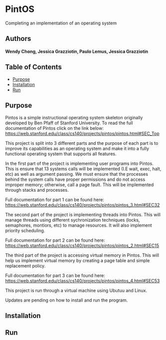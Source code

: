 # PintOS
Completing an implementation of an operating system

## Authors

#### Wendy Chong, Jessica Grazziotin, Paulo Lemus, Jessica Grazziotin

## Table of Contents

* [Purpose](#purpose)
* [Installation](#installation)
* [Run](#run)

## Purpose

Pintos is a simple instructional operating system skeleton originally developed by Ben Pfaff of Stanford University. To read the full documentation of Pintos click on the link below: 
https://web.stanford.edu/class/cs140/projects/pintos/pintos.html#SEC_Top

This project is split into 3 different parts and the purpose of each part is to improve its capabilities as an operating system and make it into a fully functional operating system that supports all features.

In the first part of the project is implementing user programs into Pintos. This is ensure that 13 systems calls will be implemented (I.E wait, exec, halt, etc) as well as argument passing. We must ensure that the processes behind the system calls have proper permissions and do not access improper memory; otherwise, call a page fault. This will be implemented through stacks and processes.

Full documentation for part 1 can be found here: https://web.stanford.edu/class/cs140/projects/pintos/pintos_3.html#SEC32

The second part of the project is implementing threads into Pintos. This will manage threads using different sychronization techniques (locks, semaphores, montiors, etc) to manage resources. It will also implement priority scheduling. 

Full documentation for part 2 can be found here: https://web.stanford.edu/class/cs140/projects/pintos/pintos_2.html#SEC15

The third part of the project  is accessing virtual memory in Pintos. This will help us implement virtual memory by creating a page table and simple replacement policy. 

Full documentation for part 3 can be found here: https://web.stanford.edu/class/cs140/projects/pintos/pintos_4.html#SEC53

This project is run through a virtual machine using Ubutuu and Linux. 

Updates are pending on how to install and run the program. 


## Installation


## Run
